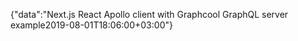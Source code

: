{"data":"Next.js React Apollo client with Graphcool GraphQL server example2019-08-01T18:06:00+03:00"}
